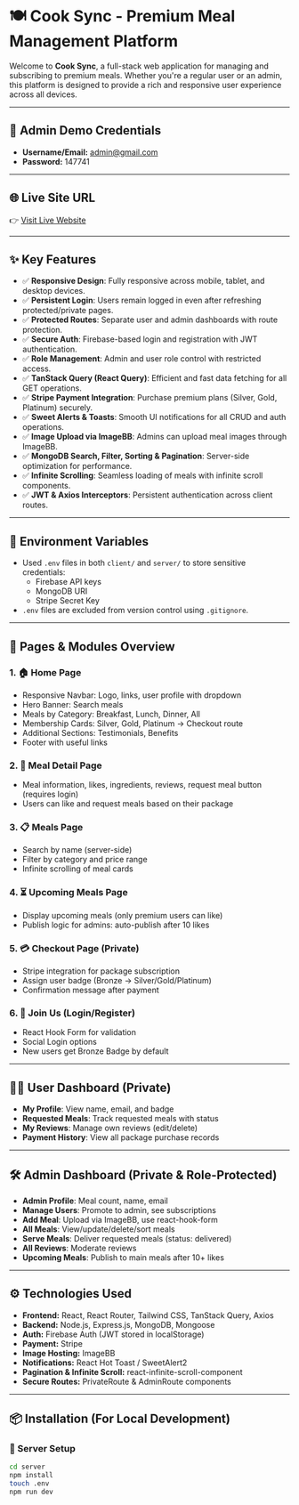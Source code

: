 # 🍽️ Cook Sync - Premium Meal Management Platform

Welcome to **Cook Sync**, a full-stack web application for managing and subscribing to premium meals. Whether you're a regular user or an admin, this platform is designed to provide a rich and responsive user experience across all devices.

---

## 🔑 Admin Demo Credentials

- **Username/Email:** admin@gmail.com  
- **Password:** 147741

---

## 🌐 Live Site URL

👉 [Visit Live Website](https://mealmania.live)

---

## ✨ Key Features

- ✅ **Responsive Design**: Fully responsive across mobile, tablet, and desktop devices.
- ✅ **Persistent Login**: Users remain logged in even after refreshing protected/private pages.
- ✅ **Protected Routes**: Separate user and admin dashboards with route protection.
- ✅ **Secure Auth**: Firebase-based login and registration with JWT authentication.
- ✅ **Role Management**: Admin and user role control with restricted access.
- ✅ **TanStack Query (React Query)**: Efficient and fast data fetching for all GET operations.
- ✅ **Stripe Payment Integration**: Purchase premium plans (Silver, Gold, Platinum) securely.
- ✅ **Sweet Alerts & Toasts**: Smooth UI notifications for all CRUD and auth operations.
- ✅ **Image Upload via ImageBB**: Admins can upload meal images through ImageBB.
- ✅ **MongoDB Search, Filter, Sorting & Pagination**: Server-side optimization for performance.
- ✅ **Infinite Scrolling**: Seamless loading of meals with infinite scroll components.
- ✅ **JWT & Axios Interceptors**: Persistent authentication across client routes.

---

## 🔐 Environment Variables

- Used `.env` files in both `client/` and `server/` to store sensitive credentials:
  - Firebase API keys
  - MongoDB URI
  - Stripe Secret Key
- `.env` files are excluded from version control using `.gitignore`.

---

## 🧩 Pages & Modules Overview

### 1. 🏠 Home Page
- Responsive Navbar: Logo, links, user profile with dropdown
- Hero Banner: Search meals
- Meals by Category: Breakfast, Lunch, Dinner, All
- Membership Cards: Silver, Gold, Platinum → Checkout route
- Additional Sections: Testimonials, Benefits
- Footer with useful links

### 2. 🍱 Meal Detail Page
- Meal information, likes, ingredients, reviews, request meal button (requires login)
- Users can like and request meals based on their package

### 3. 📋 Meals Page
- Search by name (server-side)
- Filter by category and price range
- Infinite scrolling of meal cards

### 4. ⏳ Upcoming Meals Page
- Display upcoming meals (only premium users can like)
- Publish logic for admins: auto-publish after 10 likes

### 5. 💳 Checkout Page (Private)
- Stripe integration for package subscription
- Assign user badge (Bronze → Silver/Gold/Platinum)
- Confirmation message after payment

### 6. 👥 Join Us (Login/Register)
- React Hook Form for validation
- Social Login options
- New users get Bronze Badge by default

---

## 🧑‍💼 User Dashboard (Private)

- **My Profile**: View name, email, and badge
- **Requested Meals**: Track requested meals with status
- **My Reviews**: Manage own reviews (edit/delete)
- **Payment History**: View all package purchase records

---

## 🛠 Admin Dashboard (Private & Role-Protected)

- **Admin Profile**: Meal count, name, email
- **Manage Users**: Promote to admin, see subscriptions
- **Add Meal**: Upload via ImageBB, use react-hook-form
- **All Meals**: View/update/delete/sort meals
- **Serve Meals**: Deliver requested meals (status: delivered)
- **All Reviews**: Moderate reviews
- **Upcoming Meals**: Publish to main meals after 10+ likes

---

## ⚙️ Technologies Used

- **Frontend:** React, React Router, Tailwind CSS, TanStack Query, Axios
- **Backend:** Node.js, Express.js, MongoDB, Mongoose
- **Auth:** Firebase Auth (JWT stored in localStorage)
- **Payment:** Stripe
- **Image Hosting:** ImageBB
- **Notifications:** React Hot Toast / SweetAlert2
- **Pagination & Infinite Scroll:** react-infinite-scroll-component
- **Secure Routes:** PrivateRoute & AdminRoute components

---

## 📦 Installation (For Local Development)

### 🔧 Server Setup
```bash
cd server
npm install
touch .env 
npm run dev

